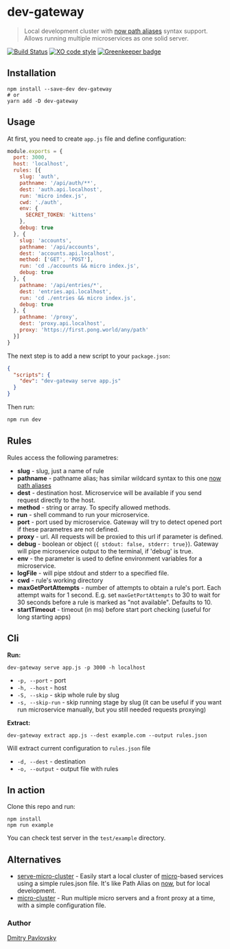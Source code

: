 # dev-gateway

> Local development cluster with [now path aliases](https://zeit.co/docs/features/path-aliases) syntax support. Allows running multiple microservices as one solid server.

[![Build Status](https://travis-ci.org/dimapaloskin/dev-gateway.svg?branch=master)](https://travis-ci.org/dimapaloskin/dev-gateway)
[![XO code style](https://img.shields.io/badge/code_style-XO-5ed9c7.svg)](https://github.com/sindresorhus/xo)
[![Greenkeeper badge](https://badges.greenkeeper.io/dimapaloskin/dev-gateway.svg)](https://greenkeeper.io/)

## Installation
```shell
npm install --save-dev dev-gateway
# or
yarn add -D dev-gateway
```

## Usage

At first, you need to create `app.js` file and define configuration:

```js
module.exports = {
  port: 3000,
  host: 'localhost',
  rules: [{
    slug: 'auth',
    pathname: '/api/auth/**',
    dest: 'auth.api.localhost',
    run: 'micro index.js',
    cwd: './auth',
    env: {
      SECRET_TOKEN: 'kittens'
    },
    debug: true
  }, {
    slug: 'accounts',
    pathname: '/api/accounts',
    dest: 'accounts.api.localhost',
    method: ['GET', 'POST'],
    run: 'cd ./accounts && micro index.js',
    debug: true
  }, {
    pathname: '/api/entries/*',
    dest: 'entries.api.localhost',
    run: 'cd ./entries && micro index.js',
    debug: true
  }, {
    pathname: '/proxy',
    dest: 'proxy.api.localhost',
    proxy: 'https://first.pong.world/any/path'
  }]
}
```

The next step is to add a new script to your `package.json`:
```json
{
  "scripts": {
    "dev": "dev-gateway serve app.js"
  }
}
```

Then run:
```sh
npm run dev
```

## Rules

Rules access the following parametres:
- **slug** - slug, just a name of rule
- **pathname** - pathname alias; has similar wildcard syntax to this one [now path aliases](https://zeit.co/docs/features/path-aliases)
- **dest** - destination host. Microservice will be available if you send request directly to the host.
- **method** - string or array. To specify allowed methods.
- **run** - shell command to run your microservice.
- **port** - port used by microservice. Gateway will try to detect opened port if these parametres are not defined.
- **proxy** - url. All requests will be proxied to this url if parameter is defined.
- **debug** - boolean or object (`{ stdout: false, stderr: true}`). Gateway will pipe microservice output to the terminal, if 'debug' is true.
- **env** - the parameter is used to define environment variables for a microservice.
- **logFile** - will pipe stdout and stderr to a specified file.
- **cwd** - rule's working directory
- **maxGetPortAttempts** - number of attempts to obtain a rule's port. Each attempt waits for 1 second. E.g. set
`maxGetPortAttempts` to 30 to wait for 30 seconds before a rule is marked as "not available". Defaults to 10.
- **startTimeout** - timeout (in ms) before start port checking (useful for long starting apps)

## Cli

**Run:**

```shell
dev-gateway serve app.js -p 3000 -h localhost
```

- `-p, --port` - port
- `-h, --host` - host
- `-S, --skip` - skip whole rule by slug
- `-s, --skip-run` - skip running stage by slug (it can be useful if you want run microservice manually, but you still needed requests proxying)

**Extract:**

```shell
dev-gateway extract app.js --dest example.com --output rules.json
```

Will extract current configuration to `rules.json` file

- `-d, --dest` - destination
- `-o, --output` - output file with rules

## In action
Clone this repo and run:

```shell
npm install
npm run example
```

You can check test server in the `test/example` directory.

## Alternatives

- [serve-micro-cluster](https://github.com/tylersnyder/serve-micro-cluster) - Easily start a local cluster of [micro](https://github.com/zeit/micro)-based services using a simple rules.json file. It's like Path Alias on [now](https://zeit.co/now), but for local development.
- [micro-cluster](https://github.com/zeit/micro-cluster) - Run multiple micro servers and a front proxy at a time, with a simple configuration file.

### Author
[Dmitry Pavlovsky](http://palosk.in)

